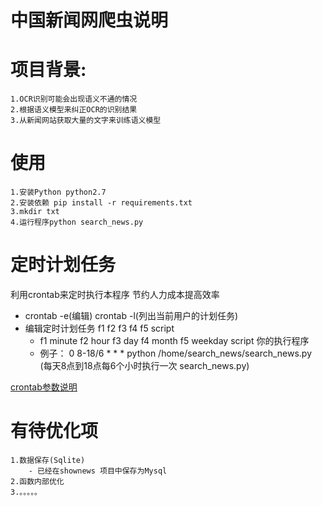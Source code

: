 # 中国新闻网爬虫说明

# 项目背景:
	1.OCR识别可能会出现语义不通的情况
	2.根据语义模型来纠正OCR的识别结果
	3.从新闻网站获取大量的文字来训练语义模型

# 使用
	1.安装Python python2.7
	2.安装依赖 pip install -r requirements.txt
	3.mkdir txt
	4.运行程序python search_news.py
# 定时计划任务
利用crontab来定时执行本程序 节约人力成本提高效率

- crontab -e(编辑) crontab -l(列出当前用户的计划任务)
- 编辑定时计划任务 f1 f2 f3 f4 f5 script
	- f1 minute  f2 hour f3 day f4 month f5 weekday  script 你的执行程序
	- 例子： 0 8-18/6 \* * * python /home/search_news/search_news.py (每天8点到18点每6个小时执行一次 search_news.py)

[crontab参数说明](http://linuxtools-rst.readthedocs.io/zh_CN/latest/tool/crontab.html)

# 有待优化项
	1.数据保存(Sqlite) 
		- 已经在shownews 项目中保存为Mysql
	2.函数内部优化
	3.。。。。。

